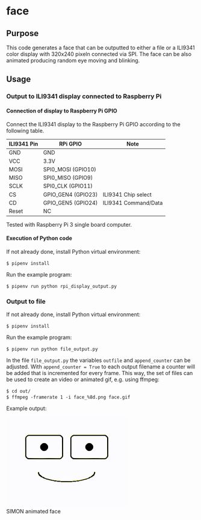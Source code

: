# face

## Purpose
This code generates a face that can be outputted to either a file or a
ILI9341 color display with 320x240 pixeln connected via SPI.
The face can be also animated producing random eye moving and blinking.

## Usage
### Output to ILI9341 display connected to Raspberry Pi
#### Connection of display to Raspberry Pi GPIO

Connect the ILI9341 display to the Raspberry Pi GPIO according to the following
table.

| ILI9341 Pin | RPi GPIO | Note |
|-------------|----------|------|
| GND | GND | |
| VCC | 3.3V | |
| MOSI | SPI0_MOSI (GPIO10) | |
| MISO | SPI0_MISO (GPIO9) | |
| SCLK | SPI0_CLK (GPIO11) | |
| CS | GPIO_GEN4 (GPIO23) | ILI9341 Chip select |
| CD | GPIO_GEN5 (GPIO24) | ILI9341 Command/Data |
| Reset | NC | |

Tested with Raspberry Pi 3 single board computer.

#### Execution of Python code
If not already done, install Python virtual environment:

    $ pipenv install

Run the example program:

    $ pipenv run python rpi_display_output.py

### Output to file
If not already done, install Python virtual environment:

    $ pipenv install

Run the example program:

    $ pipenv run python file_output.py

In the file ``file_output.py`` the variables ``outfile`` and ``append_counter``
can be adjusted. With ``append_counter = True`` to each output filename a
counter will be added that is incremented for every frame. This way, the set of
files can be used to create an video or animated gif, e.g. using ffmpeg:

    $ cd out/
    $ ffmpeg -framerate 1 -i face_%8d.png face.gif

Example output:

![SIMON face](./face.gif)<br>
SIMON animated face
